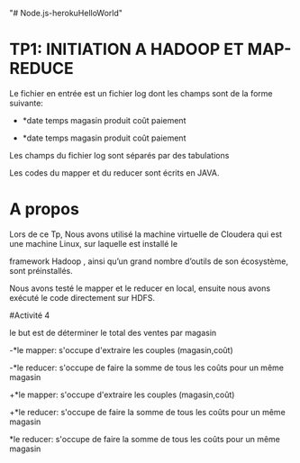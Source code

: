 "# Node.js-herokuHelloWorld" 
# TP1: INITIATION A HADOOP ET MAP-REDUCE


Le fichier en entrée est un fichier log dont les champs sont de la forme suivante:

- *date temps magasin produit coût paiement
+ *date temps magasin produit coût paiement

Les champs du fichier log  sont séparés par des tabulations 

Les codes du mapper et du reducer sont écrits en JAVA.

# A propos

Lors de ce Tp, Nous avons utilisé la machine virtuelle de Cloudera qui est une machine Linux, sur laquelle est installé le

framework Hadoop , ainsi qu’un grand nombre d’outils de son  écosystème, sont préinstallés.

Nous avons testé le mapper et le reducer en local, ensuite nous avons exécuté le code directement sur HDFS.


#Activité 4

le but est de déterminer le total des ventes par magasin

-*le mapper: s'occupe d'extraire les couples  (magasin,coût)

-*le reducer: s'occupe de faire la somme de tous les coûts pour un même magasin 

+*le mapper: s'occupe d'extraire les couples  (magasin,coût)

+*le reducer: s'occupe de faire la somme de tous les coûts pour un même magasin 

*le reducer: s'occupe de faire la somme de tous les coûts pour un même magasin 


